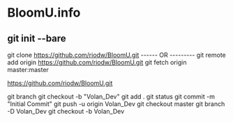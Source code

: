 # BloomU.info
git init --bare
--------
git clone https://github.com/riodw/BloomU.git
------ OR ---------
git remote add origin https://github.com/riodw/BloomU.git
git fetch origin master:master



https://github.com/riodw/BloomU.git

git branch
git checkout -b "Volan_Dev"
git add .
git status
git commit -m "Initial Commit"
git push -u origin Volan_Dev
git checkout master
git branch -D Volan_Dev
git checkout -b Volan_Dev
